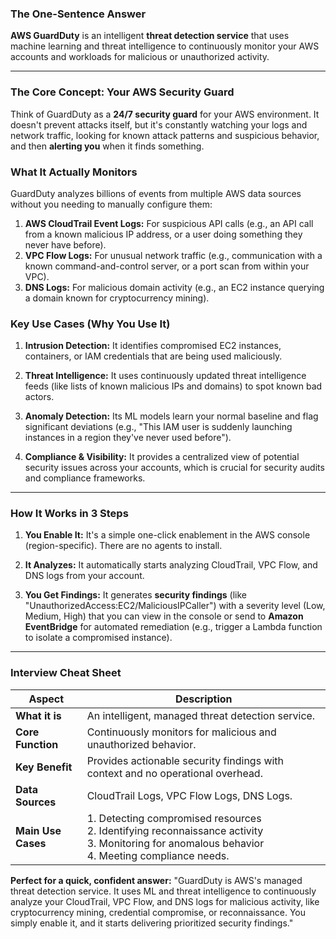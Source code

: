 ### The One-Sentence Answer

**AWS GuardDuty** is an intelligent **threat detection service** that uses machine learning and threat intelligence to continuously monitor your AWS accounts and workloads for malicious or unauthorized activity.

---

### The Core Concept: Your AWS Security Guard

Think of GuardDuty as a **24/7 security guard** for your AWS environment. It doesn't prevent attacks itself, but it's constantly watching your logs and network traffic, looking for known attack patterns and suspicious behavior, and then **alerting you** when it finds something.

### What It Actually Monitors

GuardDuty analyzes billions of events from multiple AWS data sources without you needing to manually configure them:

1. **AWS CloudTrail Event Logs:** For suspicious API calls (e.g., an API call from a known malicious IP address, or a user doing something they never have before).
2. **VPC Flow Logs:** For unusual network traffic (e.g., communication with a known command-and-control server, or a port scan from within your VPC).
3. **DNS Logs:** For malicious domain activity (e.g., an EC2 instance querying a domain known for cryptocurrency mining).
    

### Key Use Cases (Why You Use It)

1. **Intrusion Detection:** It identifies compromised EC2 instances, containers, or IAM credentials that are being used maliciously.
    
2. **Threat Intelligence:** It uses continuously updated threat intelligence feeds (like lists of known malicious IPs and domains) to spot known bad actors.
    
3. **Anomaly Detection:** Its ML models learn your normal baseline and flag significant deviations (e.g., "This IAM user is suddenly launching instances in a region they've never used before").
    
4. **Compliance & Visibility:** It provides a centralized view of potential security issues across your accounts, which is crucial for security audits and compliance frameworks.
    

---

### How It Works in 3 Steps

1. **You Enable It:** It's a simple one-click enablement in the AWS console (region-specific). There are no agents to install.
    
2. **It Analyzes:** It automatically starts analyzing CloudTrail, VPC Flow, and DNS logs from your account.
    
3. **You Get Findings:** It generates **security findings** (like "UnauthorizedAccess:EC2/MaliciousIPCaller") with a severity level (Low, Medium, High) that you can view in the console or send to **Amazon EventBridge** for automated remediation (e.g., trigger a Lambda function to isolate a compromised instance).
    

---

### Interview Cheat Sheet

|Aspect|Description|
|---|---|
|**What it is**|An intelligent, managed threat detection service.|
|**Core Function**|Continuously monitors for malicious and unauthorized behavior.|
|**Key Benefit**|Provides actionable security findings with context and no operational overhead.|
|**Data Sources**|CloudTrail Logs, VPC Flow Logs, DNS Logs.|
|**Main Use Cases**|1. Detecting compromised resources  <br>2. Identifying reconnaissance activity  <br>3. Monitoring for anomalous behavior  <br>4. Meeting compliance needs.|

**Perfect for a quick, confident answer:** "GuardDuty is AWS's managed threat detection service. It uses ML and threat intelligence to continuously analyze your CloudTrail, VPC Flow, and DNS logs for malicious activity, like cryptocurrency mining, credential compromise, or reconnaissance. You simply enable it, and it starts delivering prioritized security findings."